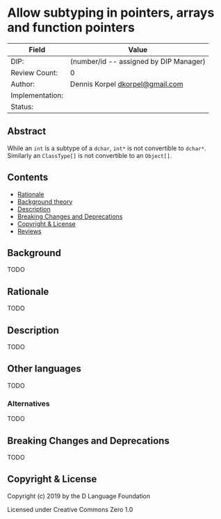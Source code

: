 # Allow subtyping in pointers, arrays and function pointers

| Field           | Value                                                           |
|-----------------|-----------------------------------------------------------------|
| DIP:            | (number/id -- assigned by DIP Manager)                          |
| Review Count:   | 0                                                               |
| Author:         | Dennis Korpel dkorpel@gmail.com                                 |
| Implementation: |                                                                 |
| Status:         |                                                                 |

## Abstract
While an `int` is a subtype of a `dchar`, `int*` is not convertible to `dchar*`.
Similarly an `ClassType[]` is not convertible to an `Object[]`.

## Contents
* [Rationale](#rationale)
* [Background theory](#background-theory)
* [Description](#description)
* [Breaking Changes and Deprecations](#breaking-changes-and-deprecations)
* [Copyright & License](#copyright--license)
* [Reviews](#reviews)

## Background
TODO

## Rationale
TODO

## Description
TODO

## Other languages
TODO

### Alternatives
TODO

## Breaking Changes and Deprecations
TODO

## Copyright & License

Copyright (c) 2019 by the D Language Foundation

Licensed under Creative Commons Zero 1.0
